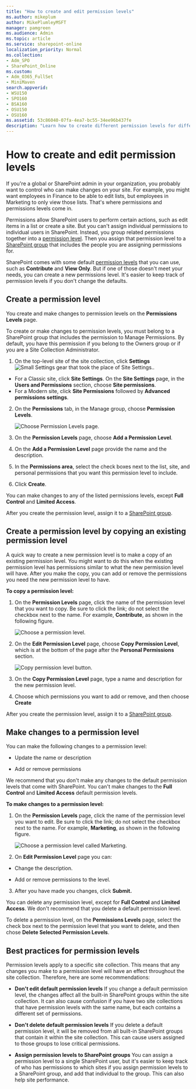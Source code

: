 ```yaml
---
title: "How to create and edit permission levels"
ms.author: mikeplum
author: MikePlumleyMSFT
manager: pamgreen
ms.audience: Admin
ms.topic: article
ms.service: sharepoint-online
localization_priority: Normal
ms.collection:
- Adm_SPO
- SharePoint_Online
ms.custom:
- Adm_O365_FullSet
- MiniMaven
search.appverid:
- WSU150
- SPO160
- BSA160
- OSU150
- OSU160
ms.assetid: 53c86040-07fa-4ea7-bc55-34ee96b437fe
description: "Learn how to create different permission levels for different groups of people within a site collection."
---
```


# How to create and edit permission levels

If you're a global or SharePoint admin in your organization, you probably want to control who can make changes on your site. For example, you might want employees in Finance to be able to edit lists, but employees in Marketing to only view those lists. That's where permissions and permissions levels come in.
  
Permissions allow SharePoint users to perform certain actions, such as edit items in a list or create a site. But you can't assign individual permissions to individual users in SharePoint. Instead, you group related permissions together into a [permission level](understanding-permission-levels.md). Then you assign that permission level to a [SharePoint group](customize-sharepoint-site-permissions.md) that includes the people you are assigning permissions for. 
  
 SharePoint comes with some default [permission levels](understanding-permission-levels.md) that you can use, such as **Contribute** and **View Only**. But if one of those doesn't meet your needs, you can create a new permissions level. It's easier to keep track of permission levels if you don't change the defaults.
  
## Create a permission level
<a name="__goback"> </a>

You create and make changes to permission levels on the **Permissions Levels** page. 
  
To create or make changes to permission levels, you must belong to a SharePoint group that includes the permission to Manage Permissions. By default, you have this permission if you belong to the Owners group or if you are a Site Collection Administrator.
  
1. On the top-level site of the site collection, click **Settings**![Small Settings gear that took the place of Site Settings.](media/a47a06c3-83fb-46b2-9c52-d1bad63e3e60.png).

  * For a Classic site, click **Site Settings**. On the **Site Settings** page, in the **Users and Permissions** section, choose **Site permissions**.
  * For a Modern site, click **Site Permissions** followed by **Advanced permissions settings**.
    
2. On the **Permissions** tab, in the Manage group, choose **Permission Levels**. 
    
    ![Choose Permission Levels page.](media/8cb4fa7f-d94f-4e15-b1c0-7f46e331bc02.jpg)
  
3. On the **Permission Levels** page, choose **Add a Permission Level**. 
    
4. On the **Add a Permission Level** page provide the name and the description. 
    
5. In the **Permissions area**, select the check boxes next to the list, site, and personal permissions that you want this permission level to include.
    
6. Click **Create**.
    
You can make changes to any of the listed permissions levels, except **Full Control** and **Limited Access**.
  
After you create the permission level, assign it to a [SharePoint group](customize-sharepoint-site-permissions.md).
  
## Create a permission level by copying an existing permission level
<a name="__goback"> </a>

A quick way to create a new permission level is to make a copy of an existing permission level. You might want to do this when the existing permission level has permissions similar to what the new permission level will have. After you make the copy, you can add or remove the permissions you need the new permission level to have.
  
 **To copy a permission level:**
  
1. On the **Permission Levels** page, click the name of the permission level that you want to copy. Be sure to click the link; do not select the checkbox next to the name. For example, **Contribute**, as shown in the following figure.
    
    ![Choose a permission level.](media/c38a93b7-2174-4fd1-8286-e9b52893e9e7.jpg)
  
2. On the **Edit Permission Level** page, choose **Copy Permission Level**, which is at the bottom of the page after the **Personal Permissions** section. 
    
    ![Copy permission level button.](media/a8e9d886-2245-467a-a599-9dac64032bf2.jpg)
  
3. On the **Copy Permission Level** page, type a name and description for the new permission level. 
    
4. Choose which permissions you want to add or remove, and then choose **Create**
    
After you create the permission level, assign it to a [SharePoint group](customize-sharepoint-site-permissions.md).
  
## Make changes to a permission level
<a name="__toc254182541"> </a>

You can make the following changes to a permission level:
  
- Update the name or description
    
- Add or remove permissions
    
We recommend that you don't make any changes to the default permission levels that come with SharePoint. You can't make changes to the **Full Control** and **Limited Access** default permission levels. 
  
 **To make changes to a permission level:**
  
1. On the **Permission Levels** page, click the name of the permission level you want to edit. Be sure to click the link; do not select the checkbox next to the name. For example, **Marketing**, as shown in the following figure.
    
    ![Choose a permission level called Marketing.](media/03082e5f-8440-42ea-bf31-df2df08bd157.jpg)
  
2. On **Edit Permission Level** page you can: 
    
  - Change the description. 
    
  - Add or remove permissions to the level.
    
3. After you have made you changes, click **Submit.**
    
You can delete any permission level, except for **Full Control** and **Limited Access**. We don't recommend that you delete a default permission level.
  
To delete a permission level, on the **Permissions Levels** page, select the check box next to the permission level that you want to delete, and then chose **Delete Selected Permission Levels**.
  
## Best practices for permission levels
<a name="__best_practices_for"> </a>

Permission levels apply to a specific site collection. This means that any changes you make to a permission level will have an effect throughout the site collection. Therefore, here are some recommendations:
  
- **Don't edit default permission levels** If you change a default permission level, the changes affect all the built-in SharePoint groups within the site collection. It can also cause confusion if you have two site collections that have permission levels with the same name, but each contains a different set of permissions. 
    
- **Don't delete default permission levels** If you delete a default permission level, it will be removed from all built-in SharePoint groups that contain it within the site collection. This can cause users assigned to those groups to lose critical permissions. 
    
- **Assign permission levels to SharePoint groups** You can assign a permission level to a single SharePoint user, but it's easier to keep track of who has permissions to which sites if you assign permission levels to a SharePoint group, and add that individual to the group. This can also help site performance. 
    

